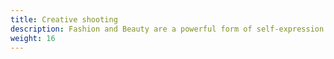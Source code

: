 ```yaml
---
title: Creative shooting
description: Fashion and Beauty are a powerful form of self-expression. This category documents style through inspiring shots of street fashion, skincare products, avant-garde editorial photographs, and more. Tenderness (2021).
weight: 16
---
```

